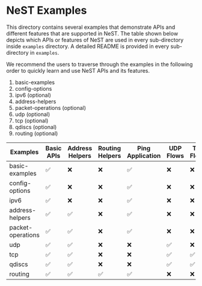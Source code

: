 # NeST Examples

This directory contains several examples that demonstrate APIs and different
features that are supported in NeST. The table shown below depicts which APIs or
features of NeST are used in every sub-directory inside `examples` directory.
A detailed README is provided in every sub-directory in `examples`.

We recommend the users to traverse through the examples in the following order
to quickly learn and use NeST APIs and its features.

1. basic-examples
2. config-options
3. ipv6 (optional)
4. address-helpers
5. packet-operations (optional)
6. udp (optional)
7. tcp (optional)
8. qdiscs (optional)
9. routing (optional)

| Examples          | Basic APIs         | Address Helpers    | Routing Helpers    | Ping Application   | UDP Flows          | TCP Flows          |
|-------------------|--------------------|--------------------|--------------------|--------------------|--------------------|--------------------|
| basic-examples    | :white_check_mark: | :x:                | :x:                | :white_check_mark: | :x:                | :x:                |
| config-options    | :white_check_mark: | :x:                | :x:                | :white_check_mark: | :x:                | :x:                |
| ipv6              | :white_check_mark: | :x:                | :x:                | :white_check_mark: | :x:                | :x:                |
| address-helpers   | :white_check_mark: | :white_check_mark: | :x:                | :white_check_mark: | :x:                | :x:                |
| packet-operations | :white_check_mark: | :white_check_mark: | :x:                | :white_check_mark: | :x:                | :x:                |
| udp               | :white_check_mark: | :white_check_mark: | :x:                | :x:                | :white_check_mark: | :x: |
| tcp               | :white_check_mark: | :white_check_mark: | :x:                | :x:                | :white_check_mark: | :white_check_mark: |
| qdiscs               | :white_check_mark: | :white_check_mark: | :x:                | :x:                | :white_check_mark: | :white_check_mark: |
| routing           | :white_check_mark: | :white_check_mark: | :white_check_mark: | :white_check_mark: | :x:                | :x:                |
